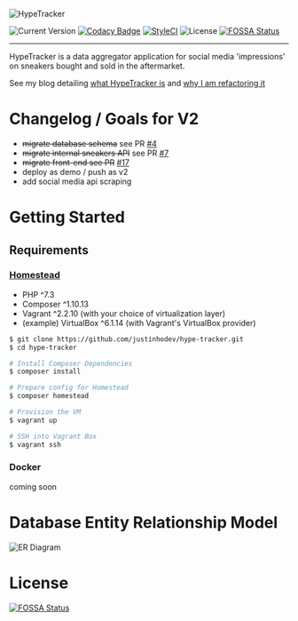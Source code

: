 ![HypeTracker](https://raw.githubusercontent.com/justinhodev/hype-tracker/master/docs/logo.png)

![Current Version](https://img.shields.io/github/v/tag/justinhodev/hype-tracker?style=flat-square)
[![Codacy Badge](https://app.codacy.com/project/badge/Grade/c115d68a141b416cb7f04be91e8665b2)](https://www.codacy.com/gh/justinhodev/hype-tracker/dashboard?utm_source=github.com&amp;utm_medium=referral&amp;utm_content=justinhodev/hype-tracker&amp;utm_campaign=Badge_Grade)
[![StyleCI](https://github.styleci.io/repos/173895523/shield?branch=master)](https://github.styleci.io/repos/173895523?branch=master)
![License](https://img.shields.io/github/license/justinhodev/hype-tracker?style=flat-square)
[![FOSSA Status](https://app.fossa.com/api/projects/git%2Bgithub.com%2Fjustinhodev%2Fhype-tracker.svg?type=small)](https://app.fossa.com/projects/git%2Bgithub.com%2Fjustinhodev%2Fhype-tracker?ref=badge_small)

---

HypeTracker is a data aggregator application for social media 'impressions' on sneakers bought and sold in the aftermarket.

See my blog detailing [what HypeTracker is](https://blog.justinho.studio/designing-a-database-to-track-my-sneakers) and [why I am refactoring it](https://blog.justinho.studio/revisiting-my-project-from-2018)

# Changelog / Goals for V2

- ~~migrate database schema~~ see PR [#4](https://github.com/justinhodev/hype-tracker/pull/4)
- ~~migrate internal sneakers API~~ see PR [#7](https://github.com/justinhodev/hype-tracker/pull/7)
- ~~migrate front-end see PR~~ [#17](https://github.com/justinhodev/hype-tracker/pull/17)
- deploy as demo / push as v2
- add social media api scraping

# Getting Started

## Requirements

### [Homestead](https://laravel.com/docs/master/homestead)

- PHP ^7.3
- Composer ^1.10.13
- Vagrant ^2.2.10 (with your choice of virtualization layer)
- (example) VirtualBox ^6.1.14 (with Vagrant's VirtualBox provider)

```sh
$ git clone https://github.com/justinhodev/hype-tracker.git
$ cd hype-tracker

# Install Composer Dependencies
$ composer install

# Prepare config for Homestead
$ composer homestead

# Provision the VM
$ vagrant up

# SSH into Vagrant Box
$ vagrant ssh
```

### Docker

coming soon

# Database Entity Relationship Model

![ER Diagram](https://raw.githubusercontent.com/justinhodev/hype-tracker/feat-add-laravel/docs/er-diagram.png)

# License

[![FOSSA Status](https://app.fossa.com/api/projects/git%2Bgithub.com%2Fjustinhodev%2Fhype-tracker.svg?type=large)](https://app.fossa.com/projects/git%2Bgithub.com%2Fjustinhodev%2Fhype-tracker?ref=badge_large)
